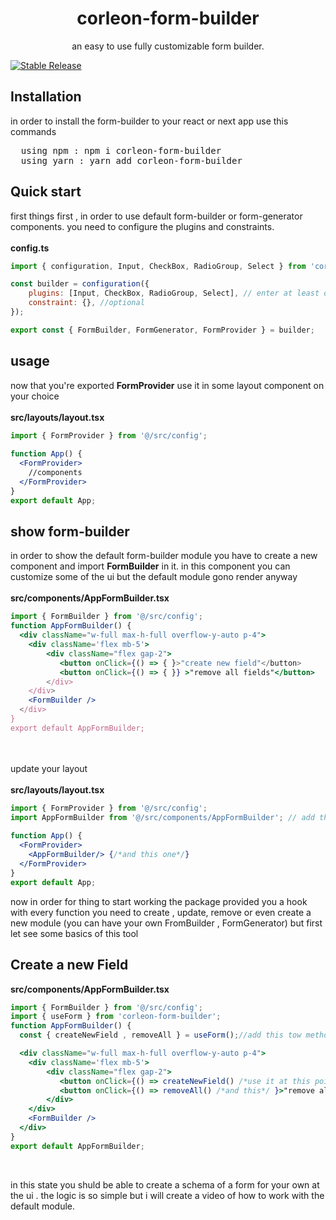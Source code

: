 <h1 align="center">corleon-form-builder</h1>
<p align="center">
    an easy to use fully customizable form builder.
</p>

[![Stable Release](https://img.shields.io/npm/v/formik.svg)](https://www.npmjs.com/package/corleon-form-builder)

## Installation
in order to install the form-builder to your react or next app use this commands
<pre>
  using npm : npm i corleon-form-builder
  using yarn : yarn add corleon-form-builder
</pre>

## Quick start
first things first , in order to use default form-builder or form-generator components. you need to configure the plugins and constraints.
<br/>
<br/>
<b>config.ts</b>

```jsx
import { configuration, Input, CheckBox, RadioGroup, Select } from 'corleon-form-builder';

const builder = configuration({
    plugins: [Input, CheckBox, RadioGroup, Select], // enter at least one plugin to your plugin list 
    constraint: {}, //optional
});

export const { FormBuilder, FormGenerator, FormProvider } = builder;
```

## usage
now that you're exported <b>FormProvider</b> use it in some layout component on your choice
<br/>
<br/>
<b>src/layouts/layout.tsx</b>
```jsx
import { FormProvider } from '@/src/config';
  
function App() {
  <FormProvider>
    //components
  </FormProvider>
}
export default App;
```

## show form-builder
in order to show the default form-builder module you have to create a new component and import <b>FormBuilder</b> in it.
in this component you can customize some of the ui but the default module gono render anyway
<br/>
<br/>
<b>src/components/AppFormBuilder.tsx</b>
```jsx
import { FormBuilder } from '@/src/config';
function AppFormBuilder() {
  <div className="w-full max-h-full overflow-y-auto p-4">
    <div className='flex mb-5'>
        <div className="flex gap-2">
           <button onClick={() => { }>"create new field"</button>
           <button onClick={() => { }} >"remove all fields"</button>
        </div>
    </div>
    <FormBuilder />
  </div>
}
export default AppFormBuilder;
```
<br/>
<br/>
update your layout 
<br/>
<br/>
<b>src/layouts/layout.tsx</b>

```jsx
import { FormProvider } from '@/src/config';
import AppFormBuilder from '@/src/components/AppFormBuilder'; // add this line
  
function App() {
  <FormProvider>
    <AppFormBuilder/> {/*and this one*/}
  </FormProvider>
}
export default App;
```


now in order for thing to start working the package provided you a hook with every function you need to create , update, remove or even create a new module
(you can have your own FromBuilder , FormGenerator) but first let see some basics of this tool
## Create a new Field
<b>src/components/AppFormBuilder.tsx</b>
```jsx
import { FormBuilder } from '@/src/config';
import { useForm } from 'corleon-form-builder';
function AppFormBuilder() {
  const { createNewField , removeAll } = useForm();//add this tow methods

  <div className="w-full max-h-full overflow-y-auto p-4">
    <div className='flex mb-5'>
        <div className="flex gap-2">
           <button onClick={() => createNewField() /*use it at this point*/ }>"create new field"</button>
           <button onClick={() => removeAll() /*and this*/ }>"remove all fields"</button>
        </div>
    </div>
    <FormBuilder />
  </div>
}
export default AppFormBuilder;
```
<br/>
<p>
    in this state you shuld be able to create a schema of a form for your own at the ui . the logic is so simple but i will create a video of how to work with        the default module.
    <br/>
</p>
